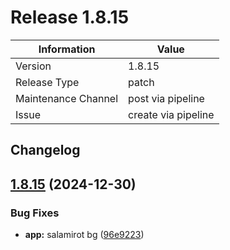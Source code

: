 # Release 1.8.15

| Information            | Value                   |
| ---------------------- | ----------------------- |
| Version                | 1.8.15              |
| Release Type           | patch                 |
| Maintenance Channel    | post via pipeline       |
| Issue                  | create via pipeline     |

## Changelog

## [1.8.15](https://github.com/KarstenSiemer/BMMI/compare/v1.8.14...v1.8.15) (2024-12-30)

### Bug Fixes

* **app:** salamirot bg ([96e9223](https://github.com/KarstenSiemer/BMMI/commit/96e9223447f7e946e55b20d9ac057e56e2f0d517))
